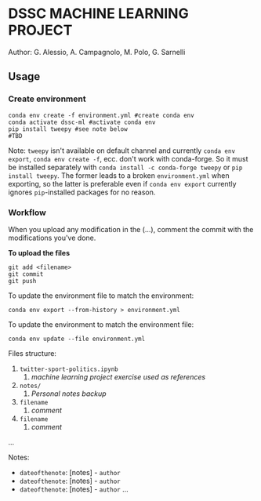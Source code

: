 # DSSC MACHINE LEARNING PROJECT

Author: G. Alessio, A. Campagnolo, M. Polo, G. Sarnelli

## Usage

### Create environment
```
conda env create -f environment.yml #create conda env
conda activate dssc-ml #activate conda env
pip install tweepy #see note below
#TBD
```

Note: `tweepy` isn't available on default channel and currently `conda env export`, `conda env create -f`, ecc. don't work with conda-forge. So it must be installed separately with `conda install -c conda-forge tweepy` or `pip install tweepy`. The former leads to a broken `environment.yml` when exporting, so the latter is preferable even if `conda env export` currently ignores `pip`-installed packages for no reason.

### Workflow

When you upload any modification in the (...), comment the commit with the modifications you've done. 

**To upload the files**
```
git add <filename>
git commit
git push
```

To update the environment file to match the environment:
```
conda env export --from-history > environment.yml
```
To update the environment to match the environment file:
```
conda env update --file environment.yml
```

Files structure:
1. `twitter-sport-politics.ipynb`
   1. *machine learning project exercise used as references*
2. `notes/`
   1. *Personal notes backup*
3. `filename`
   1. *comment*
4. `filename`
   1. *comment*

...

Notes:
- `dateofthenote`: [notes] - `author`
- `dateofthenote`: [notes] - `author`
- `dateofthenote`: [notes] - `author`
...
